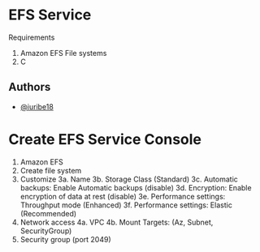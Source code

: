 # EFS Service
Requirements
1. Amazon EFS File systems
2. C

## Authors
- [@iuribe18](https://www.github.com/iuribe18)

# Create EFS Service Console
1. Amazon EFS
2. Create file system
3. Customize
3a. Name
3b. Storage Class (Standard)
3c. Automatic backups: Enable Automatic backups (disable)
3d. Encryption: Enable encryption of data at rest (disable)
3e. Performance settings: Throughput mode (Enhanced)
3f. Performance settings: Elastic (Recommended)
4. Network access
4a. VPC
4b. Mount Targets: (Az, Subnet, SecurityGroup)
5. Security group (port 2049)